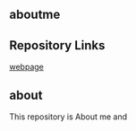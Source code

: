 ## aboutme

## Repository Links

[webpage](https://github.com/varungoud2930/aboutme/edit/master/README.md)


## about

This repository is About me and 
